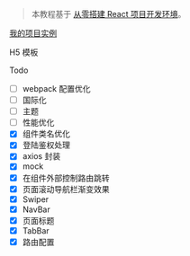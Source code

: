 > 本教程基于 [从零搭建 React 项目开发环境](https://github.com/zhuanglong/react-template)。

[我的项目实例](https://github.com/zhuanglong/react-template/tree/h5)

H5 模板

Todo

- [ ] webpack 配置优化
- [ ] 国际化
- [ ] 主题
- [ ] 性能优化
- [x] 组件类名优化
- [x] 登陆鉴权处理
- [x] axios 封装
- [x] mock
- [x] 在组件外部控制路由跳转
- [x] 页面滚动导航栏渐变效果
- [x] Swiper
- [x] NavBar
- [x] 页面标题
- [x] TabBar
- [x] 路由配置
